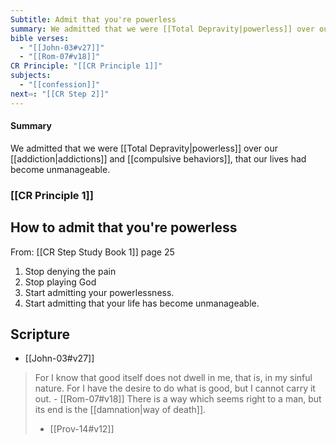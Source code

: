 ```yaml
---
Subtitle: Admit that you're powerless
summary: We admitted that we were [[Total Depravity|powerless]] over our [[addiction|addictions]] and [[compulsive behaviors]], that our lives had become unmanageable.
bible verses:
  - "[[John-03#v27]]"
  - "[[Rom-07#v18]]"
CR Principle: "[[CR Principle 1]]"
subjects:
  - "[[confession]]"
next⇨: "[[CR Step 2]]"
---
```

#### Summary
We admitted that we were [[Total Depravity|powerless]] over our [[addiction|addictions]] and [[compulsive behaviors]], that our lives had become unmanageable. 

### [[CR Principle 1]] 

## How to admit that you're powerless
From: [[CR Step Study Book 1]] page 25
1. Stop denying the pain
2. Stop playing God
3. Start admitting your powerlessness. 
4. Start admitting that your life has become unmanageable. 

## Scripture

- [[John-03#v27]]
>For I know that good itself does not dwell in me, that is, in my sinful nature. For I have the desire to do what is good, but I cannot carry it out. - [[Rom-07#v18]] 
> There is a way which seems right to a man, but its end is the [[damnation|way of death]]. 
>- [[Prov-14#v12]]   